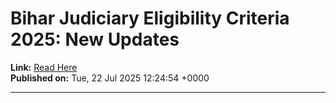 # Bihar Judiciary Eligibility Criteria 2025: New Updates

**Link:** [Read Here](https://www.lawpreptutorial.com/blog/bihar-judiciary-eligibility/)  
**Published on:** Tue, 22 Jul 2025 12:24:54 +0000

---


